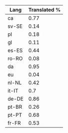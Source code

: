 | Lang | Translated % |
| --- | --- |
| ca | 0.77 |
| sv-SE | 0.14 |
| pl | 0.18 |
| gl | 0.11 |
| es-ES | 0.44 |
| ro-RO | 0.08 |
| da | 0.95 |
| eu | 0.04 |
| nl-NL | 0.42 |
| it-IT | 0.7 |
| de-DE | 0.86 |
| pt-BR | 0.26 |
| pt-PT | 0.68 |
| fr-FR | 0.53 |
